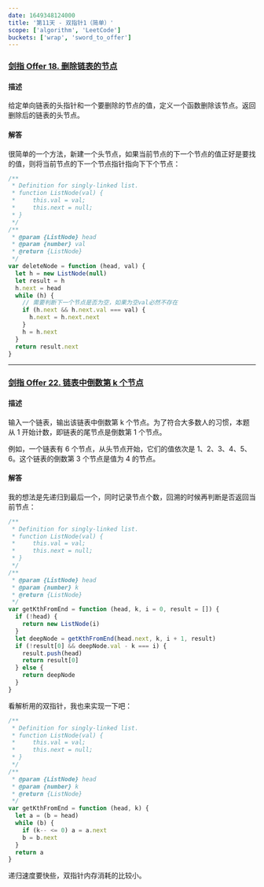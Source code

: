 ```yaml
---
date: 1649348124000
title: '第11天 - 双指针1（简单）'
scope: ['algorithm', 'LeetCode']
buckets: ['wrap', 'sword_to_offer']
---
```


### [剑指 Offer 18. 删除链表的节点](https://leetcode-cn.com/problems/shan-chu-lian-biao-de-jie-dian-lcof/)

#### 描述

给定单向链表的头指针和一个要删除的节点的值，定义一个函数删除该节点。返回删除后的链表的头节点。

#### 解答

很简单的一个方法，新建一个头节点，如果当前节点的下一个节点的值正好是要找的值，则将当前节点的下一个节点指针指向下下个节点：

```javascript
/**
 * Definition for singly-linked list.
 * function ListNode(val) {
 *     this.val = val;
 *     this.next = null;
 * }
 */
/**
 * @param {ListNode} head
 * @param {number} val
 * @return {ListNode}
 */
var deleteNode = function (head, val) {
  let h = new ListNode(null)
  let result = h
  h.next = head
  while (h) {
    // 需要判断下一个节点是否为空，如果为空val必然不存在
    if (h.next && h.next.val === val) {
      h.next = h.next.next
    }
    h = h.next
  }
  return result.next
}
```

---

### [剑指 Offer 22. 链表中倒数第 k 个节点](https://leetcode-cn.com/problems/lian-biao-zhong-dao-shu-di-kge-jie-dian-lcof/)

#### 描述

输入一个链表，输出该链表中倒数第 k 个节点。为了符合大多数人的习惯，本题从 1 开始计数，即链表的尾节点是倒数第 1 个节点。

例如，一个链表有 6 个节点，从头节点开始，它们的值依次是 1、2、3、4、5、6。这个链表的倒数第 3 个节点是值为 4 的节点。

#### 解答

我的想法是先递归到最后一个，同时记录节点个数，回溯的时候再判断是否返回当前节点：

```javascript
/**
 * Definition for singly-linked list.
 * function ListNode(val) {
 *     this.val = val;
 *     this.next = null;
 * }
 */
/**
 * @param {ListNode} head
 * @param {number} k
 * @return {ListNode}
 */
var getKthFromEnd = function (head, k, i = 0, result = []) {
  if (!head) {
    return new ListNode(i)
  }
  let deepNode = getKthFromEnd(head.next, k, i + 1, result)
  if (!result[0] && deepNode.val - k === i) {
    result.push(head)
    return result[0]
  } else {
    return deepNode
  }
}
```

看解析用的双指针，我也来实现一下吧：

```javascript
/**
 * Definition for singly-linked list.
 * function ListNode(val) {
 *     this.val = val;
 *     this.next = null;
 * }
 */
/**
 * @param {ListNode} head
 * @param {number} k
 * @return {ListNode}
 */
var getKthFromEnd = function (head, k) {
  let a = (b = head)
  while (b) {
    if (k-- <= 0) a = a.next
    b = b.next
  }
  return a
}
```

递归速度要快些，双指针内存消耗的比较小。
